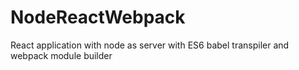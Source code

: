 # NodeReactWebpack
React application with node as server with ES6 babel transpiler and webpack module builder
